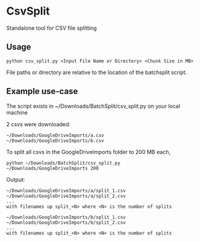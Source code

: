 # CsvSplit
Standalone tool for CSV file splitting

## Usage

```
python csv_split.py <Input File Name or Directory> <Chunk Size in MB>
```

File paths or directory are relative to the location of the batchsplit script.

## Example use-case

The script exists in ~/Downloads/BatchSplit/csv_split.py on your local machine

2 csvs were downloaded:
```
~/Downloads/GoogleDriveImports/a.csv
~/Downloads/GoogleDriveImports/b.csv
```

To split all csvs in the GoogleDriveImports folder to 200 MB each,

```
python ~/Downloads/BatchSplit/csv_split.py ~/Downloads/GoogleDriveImports 200
```

Output:
```
~/Downloads/GoogleDriveImports/a/split_1.csv
~/Downloads/GoogleDriveImports/a/split_2.csv
...
with filenames up split_<N> where <N> is the number of splits

~/Downloads/GoogleDriveImports/b/split_1.csv
~/Downloads/GoogleDriveImports/b/split_2.csv
...
with filenames up split_<N> where <N> is the number of splits
```